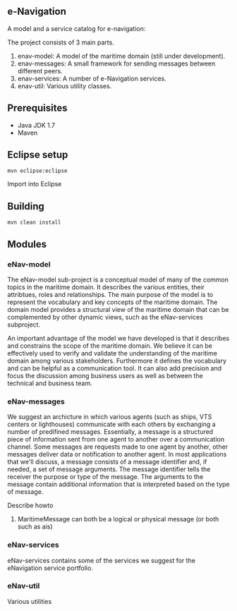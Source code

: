 ## e-Navigation ##

A model and a service catalog for e-navigation:

The project consists of 3 main parts.
<ol>
  <li>enav-model:     A model of the maritime domain (still under development).</li>
  <li>enav-messages:  A small framework for sending messages between different peers.</li>
  <li>enav-services:  A number of e-Navigation services.</li>
  <li>enav-util:      Various utility classes.</li>
</ol>

## Prerequisites ##

* Java JDK 1.7
* Maven

## Eclipse setup ##

    mvn eclipse:eclipse

Import into Eclipse

## Building ##

    mvn clean install

## Modules ##

### eNav-model ###

The eNav-model sub-project is a conceptual model of many of the common topics in the maritime domain.
It describes the various entities, their attribtues, roles and relationships.
The main purpose of the model is to represent the vocabulary and key concepts of the maritime domain. 
The domain model provides a structural view of the maritime domain that can be complemented by other dynamic views, 
such as the eNav-services subproject.

An important advantage of the model we have developed is that it describes and constrains the scope of the maritime domain. 
We believe it can be effectively used to verify and validate the understanding of the maritime domain among 
various stakeholders. Furthermore it defines the vocabulary and can be helpful as a communication tool. 
It can also add precision and focus the discussion among business users as well as between the technical and business team.

### eNav-messages ###

We suggest an archicture in which various agents (such as ships, VTS centers or lighthouses) communicate with each others
by exchanging a number of predifined messages.
Essentially, a message is a structured piece of information sent from one agent to another over a communication channel.
Some messages are requests made to one agent by another, other messages deliver data or notification to another agent.
In most applications that we'll discuss, a message consists of a message identifier and, 
if needed, a set of message arguments. The message identifier tells the receiver the purpose or type of the message. 
The arguments to the message contain additional information that is interpreted based on the type of message. 

Describe howto
<ol>
<li>MaritimeMessage can both be a logical or physical message (or both such as ais)</li>
</ol>


### eNav-services ###

eNav-services contains some of the services we suggest for the eNavigation service portfolio.

### eNav-util ###

Various utilities
